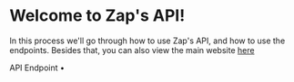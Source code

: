 # Welcome to Zap's API!
In this process we'll go through how to use Zap's API, and how to use the endpoints. Besides that, you can also view the main website [here](https://zapguilded.me)

API Endpoint • 
